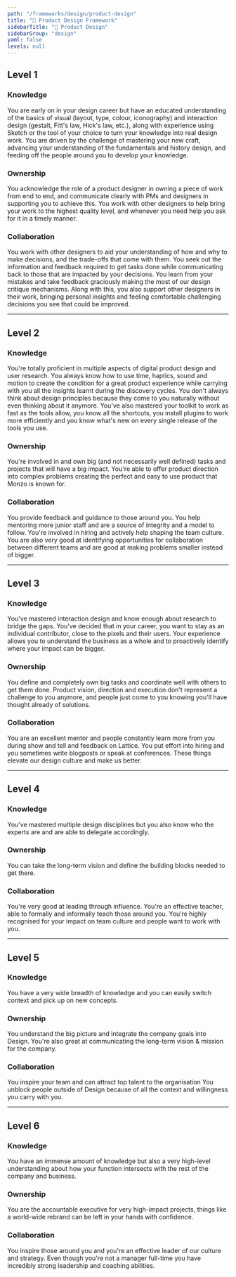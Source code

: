 ```yaml
---
path: "/frameworks/design/product-design"
title: "🎯 Product Design Framework"
sidebarTitle: "🎯 Product Design"
sidebarGroup: "design"
yaml: false
levels: null
---
```

[](https://s3.us-west-2.amazonaws.com/secure.notion-static.com/59e226ed-0ee8-42aa-8bb2-d1cd1ff58f86/Bands.png?AWSAccessKeyId=ASIAT73L2G45M6A6S57O&Expires=1544197750&Signature=d6yCJbkeZTo6Sou86znpcGM0geg%3D&x-amz-security-token=FQoGZXIvYXdzEAUaDJmp2saUzo6%2FvKH9xSK3A9QBg%2BpkcvD5EbY0tu7cio1ILPLAzNl8di3qYubpoXGvN4tZvoYnfuK4mj7gF29ZjwKL2svrDb0pqzr6zEWFVSuBEjv6IRcl9onrqbopSzP9djn4m%2Byqt%2BoqlPy9XLLhmr%2F1YF1JaSoFZNf4aw63EUKdxXluxT57uzCWCAprJZEXzfUeLHIVbu%2Ftw%2FB9z99m0z%2B%2BzaWEtTTYdR4AdHocKEx5jwaWT%2F4fdPt6jDr6yxSLpE3ZaLYNjPFSNHifJ7jgL1%2FqBHCA8vYzQReziHB400ScVIcIOJAlMMeuJU5PWIY%2BJqakR4LEvC2NchSwIkc8XcEdl3oZ%2Bmz%2FB%2Fh70g4RDMp0zg%2BAL1c%2Fog9VTMTSxLvs2m%2Bxffw9Bu9lvU%2F2qwoQYuZhh%2F3lDeNkHWOt6Q4UKlpPyXo3gW5s9MblkqPf41S2FWQwOR7lL%2FwpasBeAG39uOr1tagvKPESXcZ2ZyL5IAsPXD2XUN0F7xsLL7btQrFklVQMnUNrvZ%2BNNRcimZH98D0EhxIuSGsBjx0sLCxzFhQVNnUjT%2F2ukYcOQba%2BKFf4DMbpHrQYZIxc%2FgnwcXtWKEwD6EeIXIUowoSk4AU%3D)

## Level 1



### Knowledge

You are early on in your design career but have an educated understanding of the basics of visual (layout, type, colour, iconography) and interaction design (gestalt, Fitt's law, Hick's law, etc.), along with experience using Sketch or the tool of your choice to turn your knowledge into real design work. You are driven by the challenge of mastering your new craft, advancing your understanding of the fundamentals and history design, and feeding off the people around you to develop your knowledge.

### Ownership

You acknowledge the role of a product designer in owning a piece of work from end to end, and communicate clearly with PMs and designers in supporting you to achieve this. You work with other designers to help bring your work to the highest quality level, and whenever you need help you ask for it in a timely manner.

### Collaboration

You work with other designers to aid your understanding of how and why to make decisions, and the trade-offs that come with them. You seek out the information and feedback required to get tasks done while communicating back to those that are impacted by your decisions. You learn from your mistakes and take feedback graciously making the most of our design critique mechanisms. Along with this, you also support other designers in their work, bringing personal insights and feeling comfortable challenging decisions you see that could be improved.

---

## Level 2



### Knowledge

You're totally proficient in multiple aspects of digital product design and user research. You always know how to use time, haptics, sound and motion to create the condition for a great product experience while carrying with you all the insights learnt during the discovery cycles. You don't always think about design principles because they come to you naturally without even thinking about it anymore. You've also mastered your toolkit to work as fast as the tools allow, you know all the shortcuts, you install plugins to work more efficiently and you know what's new on every single release of the tools you use.

### Ownership

You're involved in and own big (and not necessarily well defined) tasks and projects that will have a big impact. You're able to offer product direction into complex problems creating the perfect and easy to use product that Monzo is known for.

### Collaboration

You provide feedback and guidance to those around you. You help mentoring more junior staff and are a source of integrity and a model to follow. You're involved in hiring and actively help shaping the team culture. You are also very good at identifying opportunities for collaboration between different teams and are good at making problems smaller instead of bigger.

---

## Level 3



### Knowledge

You've mastered interaction design and know enough about research to bridge the gaps. You've decided that in your career, you want to stay as an individual contributor, close to the pixels and their users. Your experience allows you to understand the business as a whole and to proactively identify where your impact can be bigger.

### Ownership

You define and completely own big tasks and coordinate well with others to get them done. Product vision, direction and execution don't represent a challenge to you anymore, and people just come to you knowing you'll have thought already of solutions.

### Collaboration

You are an excellent mentor and people constantly learn more from you during show and tell and feedback on Lattice. You put effort into hiring and you sometimes write blogposts or speak at conferences. These things elevate our design culture and make us better.

---

## Level 4



### Knowledge

You've mastered multiple design disciplines but you also know who the experts are and are able to delegate accordingly.

### Ownership

You can take the long-term vision and define the building blocks needed to get there.

### Collaboration

You're very good at leading through influence. You're an effective teacher, able to formally and informally teach those around you. You’re highly recognised for your impact on team culture and people want to work with you.

---

## Level 5



### Knowledge

You have a very wide breadth of knowledge and you can easily switch context and pick up on new concepts.

### Ownership

You understand the big picture and integrate the company goals into Design. You're also great at communicating the long-term vision & mission for the company.

### Collaboration

You inspire your team and can attract top talent to the organisation You unblock people outside of Design because of all the context and willingness you carry with you.

---

## Level 6



### Knowledge

You have an immense amount of knowledge but also a very high-level understanding about how your function intersects with the rest of the company and business.

### Ownership

You are the accountable executive for very high-impact projects, things like a world-wide rebrand can be left in your hands with confidence.

### Collaboration

You inspire those around you and you're an effective leader of our culture and strategy. Even though you're not a manager full-time you have incredibly strong leadership and coaching abilities.
